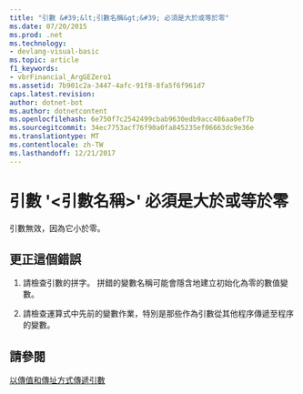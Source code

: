```yaml
---
title: "引數 &#39;&lt;引數名稱&gt;&#39; 必須是大於或等於零"
ms.date: 07/20/2015
ms.prod: .net
ms.technology:
- devlang-visual-basic
ms.topic: article
f1_keywords:
- vbrFinancial_ArgGEZero1
ms.assetid: 7b901c2a-3447-4afc-91f8-8fa5f6f961d7
caps.latest.revision: 
author: dotnet-bot
ms.author: dotnetcontent
ms.openlocfilehash: 6e750f7c2542499cbab9630edb9acc486aa0ef7b
ms.sourcegitcommit: 34ec7753acf76f90a0fa845235ef06663dc9e36e
ms.translationtype: MT
ms.contentlocale: zh-TW
ms.lasthandoff: 12/21/2017
---
```

# <a name="argument-39ltargumentnamegt39-must-be-greater-than-or-equal-to-zero"></a>引數 &#39;&lt;引數名稱&gt;&#39; 必須是大於或等於零
引數無效，因為它小於零。  
  
## <a name="to-correct-this-error"></a>更正這個錯誤  
  
1.  請檢查引數的拼字。 拼錯的變數名稱可能會隱含地建立初始化為零的數值變數。  
  
2.  請檢查運算式中先前的變數作業，特別是那些作為引數從其他程序傳遞至程序的變數。  
  
## <a name="see-also"></a>請參閱  
 [以傳值和傳址方式傳遞引數](../../visual-basic/programming-guide/language-features/procedures/passing-arguments-by-value-and-by-reference.md)  
 
